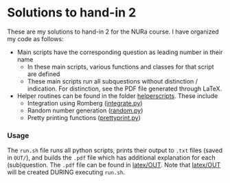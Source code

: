 # Solutions to hand-in 2
These are my solutions to hand-in 2 for the NURa course. I have organized my code as follows:
- Main scripts have the corresponding question as leading number in their name
    - In these main scripts, various functions and classes for that script are defined
    - These main scripts run all subquestions without distinction / indication. For distinction, see the PDF file generated through LaTeX.
- Helper routines can be found in the folder [helperscripts](helperscripts). These include
    - Integration using Romberg ([integrate.py](helperscripts/integration.py))
    - Random number generation ([random.py](helperscripts/random.py))
    - Pretty printing functions ([prettyprint.py](helperscripts/prettyprint.py))


### Usage
The `run.sh` file runs all python scripts, prints their output to `.txt` files (saved in `OUT/`), and builds the `.pdf` file which has additional explanation for each (sub)question. The `.pdf` file can be found in [latex/OUT](latex/OUT). Note that [latex/OUT](latex/OUT) will be created DURING executing `run.sh`.
